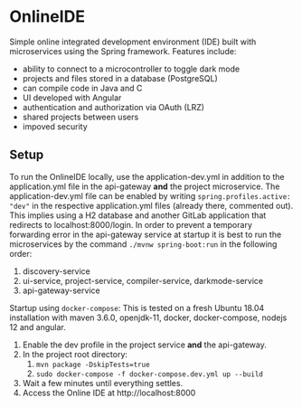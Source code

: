 # OnlineIDE

Simple online integrated development environment (IDE) built with microservices using the Spring framework. Features include:
- ability to connect to a microcontroller to toggle dark mode
- projects and files stored in a database (PostgreSQL)
- can compile code in Java and C
- UI developed with Angular
- authentication and authorization via OAuth (LRZ)
- shared projects between users
- impoved security

## Setup

To run the OnlineIDE locally, use the application-dev.yml in addition to the application.yml file in the api-gateway **and** the project microservice. The application-dev.yml file can be enabled by writing `spring.profiles.active: "dev"` in the respective application.yml files (already there, commented out).  This implies using a H2 database and another GitLab application that redirects to localhost:8000/login. In order to prevent a temporary forwarding error in the api-gateway service at startup it is best to run the microservices by the command `./mvnw spring-boot:run` in the following order:
1. discovery-service
2. ui-service, project-service, compiler-service, darkmode-service
3. api-gateway-service

Startup using `docker-compose`:
This is tested on a fresh Ubuntu 18.04 installation with maven 3.6.0, openjdk-11, docker, docker-compose, nodejs 12 and angular.
1. Enable the dev profile in the project service **and** the api-gateway.
2. In the project root directory:
	1. `mvn package -DskipTests=true`
	2. `sudo docker-compose -f docker-compose.dev.yml up --build`
3. Wait a few minutes until everything settles.
4. Access the Online IDE at http://localhost:8000

